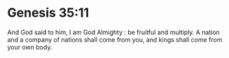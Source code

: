# Genesis 35:11

And God said to him, I am God Almighty : be fruitful and multiply. A nation and a company of nations shall come from you, and kings shall come from your own body.
